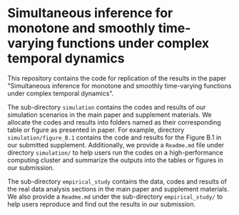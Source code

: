 # Simultaneous inference for monotone and smoothly time-varying functions under complex temporal dynamics 

This repository contains the code for replication of the results in the paper "Simultaneous inference for monotone and smoothly time-varying functions under complex temporal dynamics".

The sub-directory `simulation` contains the codes and results of our simulation scenarios in the main paper and supplement materials. We allocate the codes and results into folders named as their corresponding table or figure as presented in paper. For example, directory `simulation/figure_B.1` contains the code and results for the Figure B.1 in our submitted supplement. Additionally, we provide a `Readme.md` file under directory `simulation/` to help users run the codes on a high-performance computing cluster and summarize the outputs into the tables or figures in our submission.

The sub-directory `empirical_study` contains the data, codes and results of the real data analysis sections in the main paper and supplement materials. We also provide a `Readme.md` under the sub-directory `empirical_study/` to help users reproduce and find out the results in our submission. 



